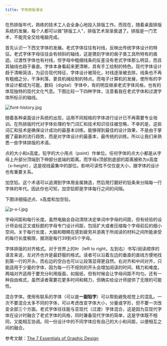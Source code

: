 ```yaml
---
title: 字体排版漫谈
---
```

在热排版年代，熟练的技术工人会全身心地投入排版工作。而现在，随着桌面排版系统的发展，每个人都可以做"排版工人"，排版艺术渐渐衰退了。排版是一门艺术，不能完全交给电脑完成。

首先认识一下西文字体的发展。老式字体往往有衬线，反映出传统字体设计的特征。老式字体字母往往会有倾斜的轴线，这是镌刻字体的凿子类工具所特有的痕迹。过渡性字体也有衬线，但字母中粗细线条的反差没有老式字体那么明显，而且其轴线也趋于垂直。字体本身看起来更清晰，具有手工绘制的特色。现代字体设计趋于清晰简洁，为迎合现代特征，字体设计被简化，衬线逐渐被去除，线条也不再有粗细之分，干净利落，更具机械绘制的特点。而电子计算机的发展，使所有的字体设计都成为可能，数码（digital）字体中，有的明显继承老式字体风格，也有的体现独特的现代文化气息。下图比较一下四种字体，注意看我在老式字体和过渡字体所标示的轴线。

![font-history.jpg](http://realazy.com/blog/wp-content/uploads/2006/05/font-history.jpg)

随着各种桌面设计系统的出现，运用不同规格的字体进行设计已不再需要专业培训。在热排版时代对字体处理的专门词汇和技术知识往往被忽略，不幸的是，这些词汇和技术是确保设计成功的最基本训练。能够得到最佳的设计效果，不是由于掌握了最新的流行趋势，而是对字体设计的最基本，最传统的训练。所以让我们来熟悉一些字体排版的术语。

点的大小和x高度。铅字的大小用点（point）作单位。任何字体的点大小都是从字母上升部分顶端到下伸部分底端的距离。而字母x顶部到底部的距离被称为x高度（x-height），这是视线最集中的部位。影响可读性不仅仅是大小，跟字体的设计也有重要关系。

加空铅。这个术语可以追溯到字体用金属铸造，然后用打磨好的铅条来分隔每一行字体的年代。因此你也可知，加空铅即是字体每行之间的间隔。

下图详细描述点、x高度和加空铅。

![p-x-l.jpg](http://realazy.com/blog/wp-content/uploads/2006/05/p-x-l.jpg)

字母间距和每行长度。虽然电脑会自动清除决定单词中字母的间距，但有经验的设计师会给正文或标题的字母专门设计间距，包括扩大或者压缩每个字母前后的细小空间。关于每行长度，大脑和眼睛在感到疲劳并游离于所阅读的材料之间所能承受的每行长度极限，据测是每行39到45个字母。

字体排版的对齐格式。对于世界上的ltr（left to right，左到右）书写/阅读顺序的语言来说，左对齐也许是最舒服的格式。读者可以沿着左边的垂直的直线方便地找到第一行的开头，而右边的空白也可以让段落显得更自然。右对齐和中间对齐，只能适用于少量的字体，因为每一行不规则的开头会增加阅读的时间、精力和难度。两端对齐适用于要充分利用版面，如报纸，但有时候会让字母间距不均匀。还有一种自由格式，虽然读者需要花更多时间和精力，但确实给设计师提供了无限的可能性。

混合字体。使用有联系的字体（可以是**一副铅字**）可以帮助避免视觉上的混乱。一次不要混合太多不同的字体，可以考虑改变字体大小，分量或字形，但不要一次改变全部三个方面。老式字体往往能与亚现代（过渡）字体混合，这是因为亚现代字体在设计时融合了老式字体的风格，同时兼备现代字体的简单，这是字体既不相同，又能相互协调。同一份设计中的不同字体应有自己的大小和间距，以便相互之间的融合。

参考文献：[The 7 Essentials of Graphic Design][0]

[0]: http://www.amazon.com/gp/product/1581801246/102-7258354-5562555?v=glance&n=283155
